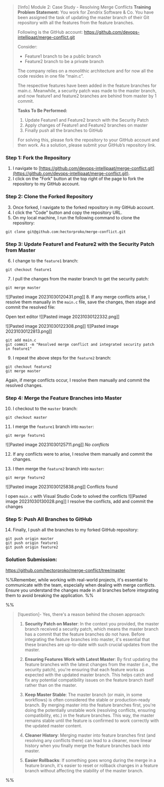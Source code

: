 
> [!info] Module 2: Case Study - Resolving Merge Conflicts
> **Training Problem Statement:** 
> You work for Zendrix Software & Co. You have been assigned the task of updating the master branch of their Git repository with all the features from the feature branches. 
> 
> Following is the GitHub account: 
> https://github.com/devops-intellipaat/merge-conflict.git 
> 
> Consider:
> - Feature1 branch to be a public branch
> - Feature2 branch to be a private branch 
>
>The company relies on a monolithic architecture and for now all the code resides in one file “main.c”. 
>
>The respective features have been added in the feature branches for main.c. Meanwhile, a security patch was made to the master branch, and now feature1 and feature2 branches are behind from master by 1 commit. 
>
>**Tasks To Be Performed:** 
>1. Update Feature1 and Feature2 branch with the Security Patch 
>2. Apply changes of Feature1 and Feature2 branches on master 
>3. Finally push all the branches to GitHub 
> 
> For solving this, please fork the repository to your GitHub account and then work. As a solution, please submit your GitHub’s repository link.


### Step 1: Fork the Repository

1. I navigate to [https://github.com/devops-intellipaat/merge-conflict.git](https://github.com/devops-intellipaat/merge-conflict.git).
2. I click on the "Fork" button at the top right of the page to fork the repository to my GitHub account.

### Step 2: Clone the Forked Repository

3. Once forked, I navigate to the forked repository in my GitHub account.
4. I click the "Code" button and copy the repository URL.
5. On my local machine, I run the following command to clone the repository:
```
git clone git@github.com:hectorproko/merge-conflict.git
```


### Step 3: Update Feature1 and Feature2 with the Security Patch from Master

6. I change to the `feature1` branch:
```
git checkout feature1
```

7. I pull the changes from the master branch to get the security patch:
```
git merge master
```
![[Pasted image 20231030120431.png]]
8. If any merge conflicts arise, I resolve them manually in the `main.c` file, save the changes, then stage and commit the resolved file:

Open text editor
![[Pasted image 20231030122332.png]]

![[Pasted image 20231030122308.png]]
![[Pasted image 20231030122813.png]]

```
git add main.c 
git commit -m "Resolved merge conflict and integrated security patch in feature1"
```

9. I repeat the above steps for the `feature2` branch:
```
git checkout feature2 
git merge master
```

Again, if merge conflicts occur, I resolve them manually and commit the resolved changes.


### Step 4: Merge the Feature Branches into Master

10. I checkout to the `master` branch:
```
git checkout master
```

11. I merge the `feature1` branch into `master`:
```
git merge feature1
```
![[Pasted image 20231030125711.png]]
*No conflicts*

12. If any conflicts were to arise, I resolve them manually and commit the changes.

13. I then merge the `feature2` branch into `master`:



```
git merge feature2
```
![[Pasted image 20231030125838.png]]
Conflicts found

I open `main.c` with Visual Studio Code to solved the conflicts
![[Pasted image 20231030130028.png]]
I resolve the conflicts, add and commit the changes


### Step 5: Push All Branches to GitHub

14. Finally, I push all the branches to my forked GitHub repository:

```
git push origin master 
git push origin feature1 
git push origin feature2
```

### Solution Submission:

https://github.com/hectorproko/merge-conflict/tree/master

%%Remember, while working with real-world projects, it's essential to communicate with the team, especially when dealing with merge conflicts. Ensure you understand the changes made in all branches before integrating them to avoid breaking the application.
%%

%%
> [!question]- Yes, there's a reason behind the chosen approach:
> 1. **Security Patch on Master**: In the context you provided, the master branch received a security patch, which means the master branch has a commit that the feature branches do not have. Before integrating the feature branches into master, it's essential that these branches are up-to-date with such crucial updates from the master.
>     
> 2. **Ensuring Features Work with Latest Master**: By first updating the feature branches with the latest changes from the master (i.e., the security patch), you're ensuring that each feature works as expected with the updated master branch. This helps catch and fix any potential compatibility issues on the feature branch itself rather than on the master.
>     
> 3. **Keep Master Stable**: The master branch (or main, in some workflows) is often considered the stable or production-ready branch. By merging master into the feature branches first, you're doing the potentially unstable work (resolving conflicts, ensuring compatibility, etc.) in the feature branches. This way, the master remains stable until the feature is confirmed to work correctly with the updated master content.
>     
> 4. **Cleaner History**: Merging master into feature branches first (and resolving any conflicts there) can lead to a cleaner, more linear history when you finally merge the feature branches back into master.
>     
> 5. **Easier Rollbacks**: If something goes wrong during the merge in a feature branch, it's easier to reset or rollback changes in a feature branch without affecting the stability of the master branch.

%%